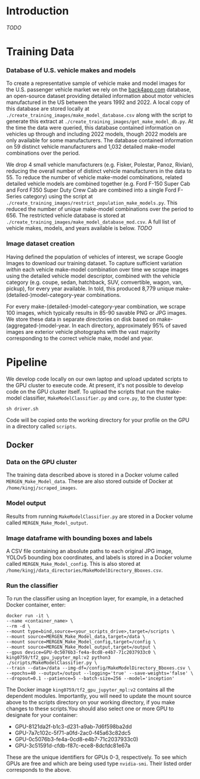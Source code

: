 # Introduction
*TODO*

# Training Data
### Database of U.S. vehicle makes and models
To create a representative sample of vehicle make and model images for the U.S. passenger vehicle market we rely on the [back4app.com](https://www.back4app.com/database/back4app/car-make-model-dataset) database, an open-source dataset providing detailed information about motor vehicles manufactured in the US between the years 1992 and 2022. A local copy of this database are stored locally at `./create_training_images/make_model_database.csv` along with the script to generate this extract at `./create_training_images/get_make_model_db.py`. At the time the data were queried, this database contained information on vehicles up through and including 2022 models, though 2022 models are only available for some manufacturers. The database contained information on 59 distinct vehicle manufacturers and 1,032 detailed make-model combinations over the period. 

We drop 4 small vehicle manufacturers (e.g. Fisker, Polestar, Panoz, Rivian), reducing the overall number of distinct vehicle manufacturers in the data to 55. To reduce the number of vehicle make-model combinations, related detailed vehicle models are combined together (e.g. Ford F-150 Super Cab and Ford F350 Super Duty Crew Cab are combined into a single Ford F-Series category) using the script at `./create_training_images/restrict_population_make_models.py`. This reduced the number of unique make-model combinations over the period to 656. The restricted vehicle database is stored at `./create_training_images/make_model_database_mod.csv`. A full list of vehicle makes, models, and years available is below. *TODO*

### Image dataset creation
Having defined the population of vehicles of interest, we scrape Google Images to download our training dataset. To capture sufficient variation *within* each vehicle make-model combination over time we scrape images using the detailed vehicle model descriptor, combined with the vehicle category (e.g. coupe, sedan, hatchback, SUV, comvertible, wagon, van, pickup), for every year available. In told, this produced 8,779 unique make-(detailed-)model-category-year combinations.
 
For every make-(detailed-)model-category-year combination, we scrape 100 images, which typically results in 85-90 savable PNG or JPG images. We store these data in separate directories on disk based on make-(aggregated-)model-year. In each directory, approximately 95% of saved images are exterior vehicle photographs with the vast majority corresponding to the correct vehicle make, model and year. 

# Pipeline
We develop code locally on our own laptop and upload updated scripts to the GPU cluster to execute code. At present, it's not possible to develop code on the GPU cluster itself. To upload the scripts that run the make-model classifier, `MakeModelClassifier.py` and `core.py`, to the cluster type:

    sh driver.sh

Code will be copied onto the working directory for your profile on the GPU in a directory called `scripts`.

## Docker

### Data on the GPU cluster
The training data described above is stored in a Docker volume called `MERGEN_Make_Model_data`. These are also stored outside of Docker at `/home/kingj/scraped_images`.

### Model output
Results from running `MakeModelClassifier.py` are stored in a Docker volume called `MERGEN_Make_Model_output`.

### Image dataframe with bounding boxes and labels
A CSV file containing an absolute paths to each original JPG image, YOLOv5 bounding box coordinates, and labels is stored in a Docker volume called `MERGEN_Make_Model_config`. This is also stored at `/home/kingj/data_directories/MakeModelDirectory_Bboxes.csv`.

### Run the classifier
To run the classifier using an Inception layer, for example, in a detached Docker container, enter:

    docker run -it \
    --name <container_name> \
    --rm -d \
    --mount type=bind,source=<your_scripts_drive>,target=/scripts \
    --mount source=MERGEN_Make_Model_data,target=/data \
    --mount source=MERGEN_Make_Model_config,target=/config \
    --mount source=MERGEN_Make_Model_output,target=/output \
    --gpus device=GPU-0c5076b3-fe4a-0cd8-e4b7-71c2037933c0 \
    king0759/tf2_gpu_jupyter_mpl:v2 python3 ./scripts/MakeModelClassifier.py \
    --train --data=/data --img-df=/config/MakeModelDirectory_Bboxes.csv \
    --epochs=40 --output=/output --logging='true' --save-weights='false' \
    --dropout=0.1 --patience=5 --batch-size=256 --model='inception'

The Docker image `king0759/tf2_gpu_jupyter_mpl:v2` contains all the dependent modules. Importantly, you will need to update the mount source above to the scripts directory on your working directory, if you make changes to these scripts.You should also select one or more GPU to designate for your container:

- GPU-8121da2f-b1c3-d231-a9ab-7d6f598ba2dd
- GPU-7a7c102c-5f71-a0fd-2ac0-f45a63c82dc5
- GPU-0c5076b3-fe4a-0cd8-e4b7-71c2037933c0)
- GPU-3c51591d-cfdb-f87c-ece8-8dcfdc81e67a

These are the unique identifiers for GPUs 0-3, respectively. To see which GPUs are free and which are being used type `nvidia-smi`. Their listed order corresponds to the above.